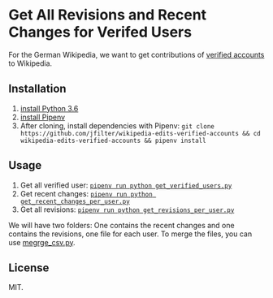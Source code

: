 # Get All Revisions and Recent Changes for Verifed Users

For the German Wikipedia, we want to get contributions of [verified accounts](https://de.wikipedia.org/wiki/Kategorie:Benutzer:Verifiziert) to Wikipedia.

## Installation

1.  [install Python 3.6](http://docs.python-guide.org/en/latest/starting/installation/)
2.  [install Pipenv](https://docs.pipenv.org/)
3.  After cloning, install dependencies with Pipenv: `git clone https://github.com/jfilter/wikipedia-edits-verified-accounts && cd wikipedia-edits-verified-accounts && pipenv install`

## Usage

1.  Get all verified user: [`pipenv run python get_verified_users.py`](get_verified_users.py)
2.  Get recent changes: [`pipenv run python get_recent_changes_per_user.py`](get_recent_changes_per_user.py)
3.  Get all revisions: [`pipenv run python get_revisions_per_user.py`](get_revisions_per_user.py)

We will have two folders: One contains the recent changes and one contains the revisions, one file for each user. To merge the files, you can use [megrge_csv.py](merge_csv.py).

## License

MIT.
